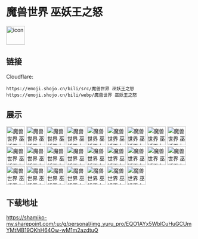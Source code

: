 # 魔兽世界 巫妖王之怒
<img src="https://emoji.shojo.cn/bili/src/魔兽世界 巫妖王之怒/icon.png" width="50" height="50" alt="icon">

## 链接
Cloudflare:
```
https://emoji.shojo.cn/bili/src/魔兽世界 巫妖王之怒
https://emoji.shojo.cn/bili/webp/魔兽世界 巫妖王之怒
```
## 展示
<img src="https://emoji.shojo.cn/bili/src/魔兽世界 巫妖王之怒/魔兽世界 巫妖王之怒-no.png" width="50" height="50" alt="魔兽世界 巫妖王之怒-no">
<img src="https://emoji.shojo.cn/bili/src/魔兽世界 巫妖王之怒/魔兽世界 巫妖王之怒-啊对对对.png" width="50" height="50" alt="魔兽世界 巫妖王之怒-啊对对对">
<img src="https://emoji.shojo.cn/bili/src/魔兽世界 巫妖王之怒/魔兽世界 巫妖王之怒-傲娇.png" width="50" height="50" alt="魔兽世界 巫妖王之怒-傲娇">
<img src="https://emoji.shojo.cn/bili/src/魔兽世界 巫妖王之怒/魔兽世界 巫妖王之怒-拔剑.png" width="50" height="50" alt="魔兽世界 巫妖王之怒-拔剑">
<img src="https://emoji.shojo.cn/bili/src/魔兽世界 巫妖王之怒/魔兽世界 巫妖王之怒-冲啊.png" width="50" height="50" alt="魔兽世界 巫妖王之怒-冲啊">
<img src="https://emoji.shojo.cn/bili/src/魔兽世界 巫妖王之怒/魔兽世界 巫妖王之怒-哈哈哈.png" width="50" height="50" alt="魔兽世界 巫妖王之怒-哈哈哈">
<img src="https://emoji.shojo.cn/bili/src/魔兽世界 巫妖王之怒/魔兽世界 巫妖王之怒-好耶.png" width="50" height="50" alt="魔兽世界 巫妖王之怒-好耶">
<img src="https://emoji.shojo.cn/bili/src/魔兽世界 巫妖王之怒/魔兽世界 巫妖王之怒-呼叫冰龙.png" width="50" height="50" alt="魔兽世界 巫妖王之怒-呼叫冰龙">
<img src="https://emoji.shojo.cn/bili/src/魔兽世界 巫妖王之怒/魔兽世界 巫妖王之怒-怀疑人生.png" width="50" height="50" alt="魔兽世界 巫妖王之怒-怀疑人生">
<img src="https://emoji.shojo.cn/bili/src/魔兽世界 巫妖王之怒/魔兽世界 巫妖王之怒-毁灭吧.png" width="50" height="50" alt="魔兽世界 巫妖王之怒-毁灭吧">
<img src="https://emoji.shojo.cn/bili/src/魔兽世界 巫妖王之怒/魔兽世界 巫妖王之怒-惊讶.png" width="50" height="50" alt="魔兽世界 巫妖王之怒-惊讶">
<img src="https://emoji.shojo.cn/bili/src/魔兽世界 巫妖王之怒/魔兽世界 巫妖王之怒-就这.png" width="50" height="50" alt="魔兽世界 巫妖王之怒-就这">
<img src="https://emoji.shojo.cn/bili/src/魔兽世界 巫妖王之怒/魔兽世界 巫妖王之怒-酷.png" width="50" height="50" alt="魔兽世界 巫妖王之怒-酷">
<img src="https://emoji.shojo.cn/bili/src/魔兽世界 巫妖王之怒/魔兽世界 巫妖王之怒-离谱.png" width="50" height="50" alt="魔兽世界 巫妖王之怒-离谱">
<img src="https://emoji.shojo.cn/bili/src/魔兽世界 巫妖王之怒/魔兽世界 巫妖王之怒-期待.png" width="50" height="50" alt="魔兽世界 巫妖王之怒-期待">
<img src="https://emoji.shojo.cn/bili/src/魔兽世界 巫妖王之怒/魔兽世界 巫妖王之怒-强大.png" width="50" height="50" alt="魔兽世界 巫妖王之怒-强大">
<img src="https://emoji.shojo.cn/bili/src/魔兽世界 巫妖王之怒/魔兽世界 巫妖王之怒-栓Q.png" width="50" height="50" alt="魔兽世界 巫妖王之怒-栓Q">
<img src="https://emoji.shojo.cn/bili/src/魔兽世界 巫妖王之怒/魔兽世界 巫妖王之怒-饿了.png" width="50" height="50" alt="魔兽世界 巫妖王之怒-饿了">
<img src="https://emoji.shojo.cn/bili/src/魔兽世界 巫妖王之怒/魔兽世界 巫妖王之怒-危.png" width="50" height="50" alt="魔兽世界 巫妖王之怒-危">
<img src="https://emoji.shojo.cn/bili/src/魔兽世界 巫妖王之怒/魔兽世界 巫妖王之怒-污喵王.png" width="50" height="50" alt="魔兽世界 巫妖王之怒-污喵王">
<img src="https://emoji.shojo.cn/bili/src/魔兽世界 巫妖王之怒/魔兽世界 巫妖王之怒-芜湖.png" width="50" height="50" alt="魔兽世界 巫妖王之怒-芜湖">
<img src="https://emoji.shojo.cn/bili/src/魔兽世界 巫妖王之怒/魔兽世界 巫妖王之怒-希望破灭.png" width="50" height="50" alt="魔兽世界 巫妖王之怒-希望破灭">
<img src="https://emoji.shojo.cn/bili/src/魔兽世界 巫妖王之怒/魔兽世界 巫妖王之怒-疑惑.png" width="50" height="50" alt="魔兽世界 巫妖王之怒-疑惑">
<img src="https://emoji.shojo.cn/bili/src/魔兽世界 巫妖王之怒/魔兽世界 巫妖王之怒-战斗.png" width="50" height="50" alt="魔兽世界 巫妖王之怒-战斗">
<img src="https://emoji.shojo.cn/bili/src/魔兽世界 巫妖王之怒/魔兽世界 巫妖王之怒-召唤大军.png" width="50" height="50" alt="魔兽世界 巫妖王之怒-召唤大军">

## 下载地址

https://shamiko-my.sharepoint.com/:u:/g/personal/img_yuru_pro/EQO1AYx5WblCuHuGCUmYMtMB19OKhH64Ow-wM1m2azdtuQ